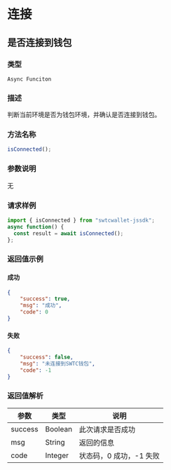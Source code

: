 # 连接
## 是否连接到钱包

### 类型

`Async Funciton`

### 描述

判断当前环境是否为钱包环境，并确认是否连接到钱包。

### 方法名称

```js
isConnected();
```

### 参数说明

无

### 请求样例

```js
import { isConnected } from "swtcwallet-jssdk";
async function() {
  const result = await isConnected();
};
```

### 返回值示例

#### 成功

```JSON
{
    "success": true,
    "msg": "成功",
    "code": 0
}
```

#### 失败

```JSON
{
    "success": false,
    "msg": "未连接到SWTC钱包",
    "code": -1
}
```

### 返回值解析

| 参数    | 类型    | 说明                    |
| ------- | ------- | ----------------------- |
| success | Boolean | 此次请求是否成功        |
| msg     | String  | 返回的信息              |
| code    | Integer | 状态码，0 成功，-1 失败 |
